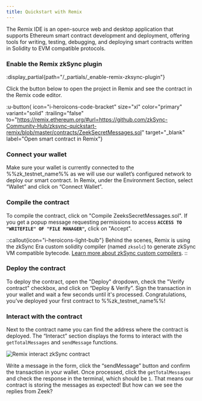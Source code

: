 ```yaml
---
title: Quickstart with Remix
---
```


The Remix IDE is an open-source web and desktop application that supports Ethereum smart contract development and
deployment, offering tools for writing, testing, debugging, and deploying smart contracts written in Solidity to EVM
compatible protocols.

### Enable the Remix zkSync plugin

:display_partial{path="/_partials/_enable-remix-zksync-plugin"}

Click the button below to open the project in Remix and see the contract in the Remix code editor.

:u-button{ icon="i-heroicons-code-bracket" size="xl" color="primary" variant="solid" :trailing="false"
to="https://remix.ethereum.org/#url=https://github.com/zkSync-Community-Hub/zksync-quickstart-remix/blob/master/contracts/ZeekSecretMessages.sol"
target="_blank" label="Open smart contract in Remix"}

### Connect your wallet

Make sure your wallet is currently connected to the %%zk_testnet_name%% as we will use our wallet’s configured
network to deploy our smart contract. In Remix, under the Environment Section, select “Wallet” and click on
“Connect Wallet”.

### Compile the contract

To compile the contract, click on "Compile ZeeksSecretMessages.sol". If you get a popup message requesting permissions to
access **`ACCESS TO "WRITEFILE" OF "FILE MANAGER"`,** click on "Accept".

::callout{icon="i-heroicons-light-bulb"}
Behind the scenes, Remix is using the zkSync Era custom solidity compiler
(named `zksolc`) to generate zkSync VM compatible bytecode. [Learn more about zkSync custom compilers](/zk-stack/components/compiler/toolchain/overview).
::

### Deploy the contract

To deploy the contract, open the "Deploy" dropdown, check the "Verify contract" checkbox, and click on “Deploy &
Verify”. Sign the transaction in your wallet and wait a few seconds until it's processed. Congratulations, you’ve
deployed your first contract to %%zk_testnet_name%%!

### Interact with the contract

Next to the contract name you can find the address where the contract is deployed. The “Interact” section displays the
forms to interact with the `getTotalMessages` and `sendMessage` functions.

![Remix interact zkSync contract](/images/101-quickstart/101-remix-interact.png)

Write a message in the form, click the “sendMessage” button and confirm the transaction in your wallet. Once processed,
click the `getTotalMessages` and check the response in the terminal, which should be `1`. That means our contract is
storing the messages as expected! But how can we see the replies from Zeek?
